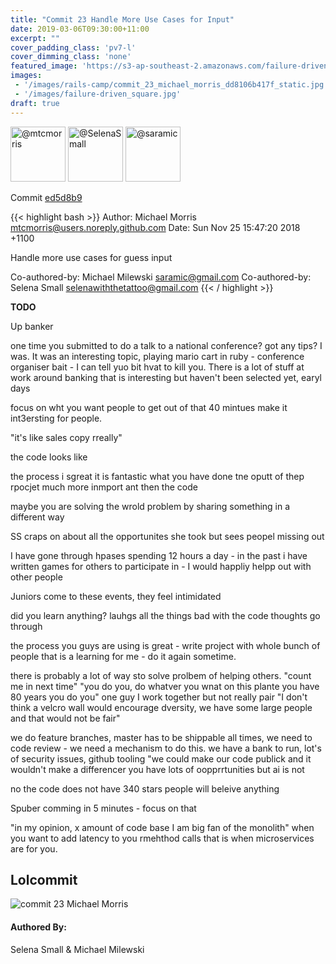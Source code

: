 ```yaml
---
title: "Commit 23 Handle More Use Cases for Input"
date: 2019-03-06T09:30:00+11:00
excerpt: ""
cover_padding_class: 'pv7-l'
cover_dimming_class: 'none'
featured_image: 'https://s3-ap-southeast-2.amazonaws.com/failure-driven-blog/railscamp-24-woodfield-hobart/commit_23_michael_morris_dd8106b417f.gif'
images:
 - '/images/rails-camp/commit_23_michael_morris_dd8106b417f_static.jpg'
 - '/images/failure-driven_square.jpg'
draft: true
---
```


<img alt="@mtcmorris" src="//github.com/mtcmorris.png" style="display: inline; width: 88px;" height="88" />
<img alt="@SelenaSmall" src="//github.com/SelenaSmall.png" style="display: inline; width: 88px;" height="88" />
<img alt="@saramic" src="//github.com/saramic.png" style="display: inline; width: 88px;" height="88" />

Commit [ed5d8b9](https://github.com/failure-driven/railscamp-search-term/commit/ed5d8b964adc548bd31f85e41ee9debf9eee1131)

{{< highlight bash >}}
Author: Michael Morris <mtcmorris@users.noreply.github.com>
Date:   Sun Nov 25 15:47:20 2018 +1100

Handle more use cases for guess input

Co-authored-by: Michael Milewski <saramic@gmail.com>
Co-authored-by: Selena Small <selenawiththetattoo@gmail.com>
{{< / highlight >}}

**TODO**

Up banker

one time you submitted to do a talk to a national conference? got any tips? I
was. It was an interesting topic, playing mario cart in ruby - conference
organiser bait - I can tell yuo bit hvat to kill you. There is a lot of stuff
at work around banking that is interesting but haven't been selected yet,
earyl days

focus on wht you want people to get out of that 40 mintues make it int3ersting
for people.

"it's like sales copy rreally"

the code
looks like

the process i sgreat it is fantastic what you have done tne oputt of thep
rpocjet much more inmport ant then the code

maybe you are solving the wrold problem by sharing something in a different
way

SS craps on about all the opportunites she took but sees peopel missing out

I have gone through hpases spending 12 hours a day - in the past i have
written games for others to participate in - I would happliy helpp out with
other people

Juniors come to these events, they feel intimidated

did you learn anything?
lauhgs all the things bad with the code thoughts go through

the process you guys are using is great - write project with whole bunch of
people that is a learning for me - do it again sometime.

there is probably a lot of way sto solve prolbem of helping others.
"count me in next time"
"you do you, do whatver you wnat on this plante you have 80 years you do you"
one guy I work together but not really pair
"I don't think a velcro wall would encourage dversity, we have some large
people and that would not be fair"

we do feature branches, master has to be shippable all times, we need to code
review - we need a mechanism to do this. we have a bank to run, lot's of
security issues, github tooling "we could make our code publick and it
wouldn't make a differencer
you have lots of oopprrtunities but ai is not

no the code does not have 340 stars people will beleive anything

Spuber comming in 5 minutes - focus on that

"in my opinion, x amount of code base I am big fan of the monolith" when you
want to add latency to you rmehthod calls that is when microservices are for
you.

## Lolcommit

![commit 23 Michael Morris](https://s3-ap-southeast-2.amazonaws.com/failure-driven-blog/railscamp-24-woodfield-hobart/commit_23_michael_morris_dd8106b417f.gif)

#### Authored By:

Selena Small & Michael Milewski
